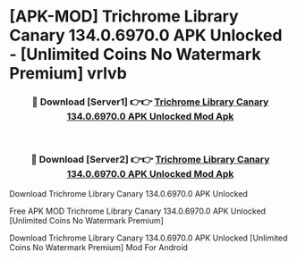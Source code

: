 # [APK-MOD] Trichrome Library Canary 134.0.6970.0 APK Unlocked - [Unlimited Coins No Watermark Premium] vrlvb



<div align="center">
<h3>🔴 Download [Server1] 👉👉 <a href="https://momento.my/?title=Trichrome_Library_Canary_134.0.6970.0_APK_Unlocked">Trichrome Library Canary 134.0.6970.0 APK Unlocked Mod Apk</a></h3><br>

<h3>🔴 Download [Server2] 👉👉 <a href="https://momento.my/?title=Trichrome_Library_Canary_134.0.6970.0_APK_Unlocked">Trichrome Library Canary 134.0.6970.0 APK Unlocked Mod Apk</a></h3>
</div>



Download Trichrome Library Canary 134.0.6970.0 APK Unlocked 

Free APK MOD Trichrome Library Canary 134.0.6970.0 APK Unlocked [Unlimited Coins No Watermark Premium]

Download Trichrome Library Canary 134.0.6970.0 APK Unlocked [Unlimited Coins No Watermark Premium] Mod For Android

